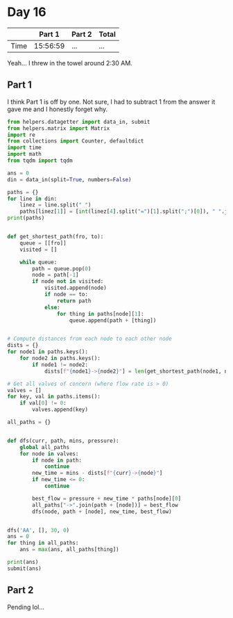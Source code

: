 # Day 16

| | Part 1 | Part 2 | Total |
|---|---|---|---|
|Time|15:56:59|...|...|

Yeah... I threw in the towel around 2:30 AM.

## Part 1

I think Part 1 is off by one. Not sure, I had to subtract 1 from the answer it gave me and I honestly forget why.

```python
from helpers.datagetter import data_in, submit
from helpers.matrix import Matrix
import re
from collections import Counter, defaultdict
import time
import math
from tqdm import tqdm

ans = 0
din = data_in(split=True, numbers=False)

paths = {}
for line in din:
    linez = line.split(" ")
    paths[linez[1]] = [int(linez[4].split("=")[1].split(";")[0]), " ".join(linez[9:]).split(", ")]
print(paths)


def get_shortest_path(fro, to):
    queue = [[fro]]
    visited = []

    while queue:
        path = queue.pop(0)
        node = path[-1]
        if node not in visited:
            visited.append(node)
            if node == to:
                return path
            else:
                for thing in paths[node][1]:
                    queue.append(path + [thing])


# Compute distances from each node to each other node
dists = {}
for node1 in paths.keys():
    for node2 in paths.keys():
        if node1 != node2:
            dists[f"{node1}->{node2}"] = len(get_shortest_path(node1, node2))

# Get all valves of concern (where flow rate is > 0)
valves = []
for key, val in paths.items():
    if val[0] != 0:
        valves.append(key)

all_paths = {}


def dfs(curr, path, mins, pressure):
    global all_paths
    for node in valves:
        if node in path:
            continue
        new_time = mins - dists[f"{curr}->{node}"]
        if new_time <= 0:
            continue

        best_flow = pressure + new_time * paths[node][0]
        all_paths["->".join(path + [node])] = best_flow
        dfs(node, path + [node], new_time, best_flow)


dfs('AA', [], 30, 0)
ans = 0
for thing in all_paths:
    ans = max(ans, all_paths[thing])

print(ans)
submit(ans)
```

## Part 2

Pending lol...
